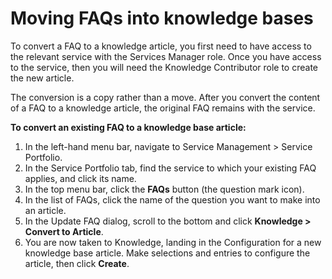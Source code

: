 # Moving FAQs into knowledge bases

To convert a FAQ to a knowledge article, you first need to have access to the relevant service with the Services Manager role. Once you have access to the service, then you will need the Knowledge Contributor role to create the new article.

The conversion is a copy rather than a move. After you convert the content of a FAQ to a knowledge article, the original FAQ remains with the service.

**To convert an existing FAQ to a knowledge base article:**
1. In the left-hand menu bar, navigate to Service Management > Service Portfolio.
1. In the Service Portfolio tab, find the service to which your existing FAQ applies, and click its name.
1. In the top menu bar, click the **FAQs** button (the question mark icon).
1. In the list of FAQs, click the name of the question you want to make into an article.
1. In the Update FAQ dialog, scroll to the bottom and click **Knowledge > Convert to Article**.
1. You are now taken to Knowledge, landing in the Configuration for a new knowledge base article. Make selections and entries to configure the article, then click **Create**.